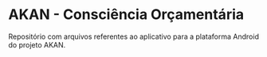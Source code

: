 AKAN - Consciência Orçamentária
=======

Repositório com arquivos referentes ao aplicativo para a plataforma Android do projeto AKAN.
